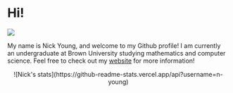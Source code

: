 # Hi!

<img align="center" src="https://visitor-badge.glitch.me/badge?page_id=n-young.visitor-badge">

My name is Nick Young, and welcome to my Github profile! I am currently an undergraduate at Brown University studying mathematics and computer science. Feel free to check out my [website](https://n-young.xyz) for more information!

 <p align="center">
    ![Nick's stats](https://github-readme-stats.vercel.app/api?username=n-young)
 </p>
